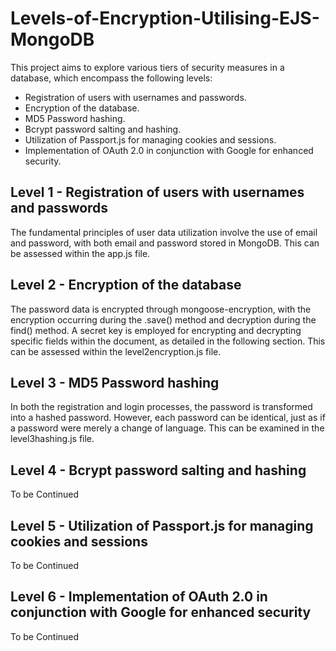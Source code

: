 # Levels-of-Encryption-Utilising-EJS-MongoDB

This project aims to explore various tiers of security measures in a database, which encompass the following levels:

- Registration of users with usernames and passwords.
- Encryption of the database.
- MD5 Password hashing.
- Bcrypt password salting and hashing.
- Utilization of Passport.js for managing cookies and sessions.
- Implementation of OAuth 2.0 in conjunction with Google for enhanced security.


## Level 1 - Registration of users with usernames and passwords

The fundamental principles of user data utilization involve the use of email and password, with both email and password stored in MongoDB. This can be assessed within the app.js file.

## Level 2 - Encryption of the database

The password data is encrypted through mongoose-encryption, with the encryption occurring during the .save() method and decryption during the find() method. A secret key is employed for encrypting and decrypting specific fields within the document, as detailed in the following section. This can be assessed within the level2encryption.js file.

## Level 3 - MD5 Password hashing

In both the registration and login processes, the password is transformed into a hashed password. However, each password can be identical, just as if a password were merely a change of language. This can be examined in the level3hashing.js file.

## Level 4 - Bcrypt password salting and hashing

To be Continued

## Level 5 - Utilization of Passport.js for managing cookies and sessions

To be Continued

## Level 6 - Implementation of OAuth 2.0 in conjunction with Google for enhanced security

To be Continued
